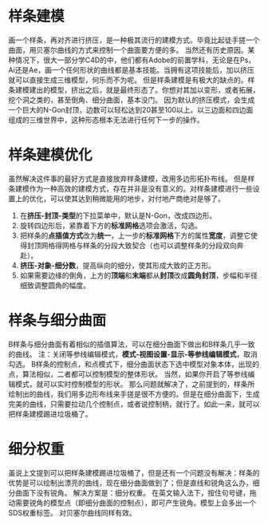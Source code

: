 # 样条建模
画一个样条，再对齐进行挤压，是一种极其流行的建模方式。毕竟比起徒手搓一个曲面，用贝塞尔曲线的方式来控制一个曲面要方便的多。
当然还有历史原因。某种情况下，很大一部分学C4D的中，他们都有Adobe的前置学科，无论是在Ps，Ai还是Ae，画一个任何形状的曲线都是基本技能。当拥有这项技能后，加以挤压就可以直接生成三维模型，何乐而不为呢。
但是样条建模是有极大的缺点的。样条建模建出的模型，挤出之后，就是最终形态了。你想对其加以变形，或者拓展，挖个洞之类的，甚至倒角、细分曲面，基本没门。
因为默认的挤压模式，会生成一个巨大的N-Gon封顶，边数可以轻松达到20甚至100以上。以三边面和四边面组成的三维世界中，这种形态根本无法进行任何下一步的操作。

# 样条建模优化
虽然解决这件事的最好方式是直接放弃样条建模，改用多边形拓扑布线。
但是样条建模作为一种高效的建模方式，存在并非是没有意义的。对样条建模进行一些设置上的优化，可以使其达到稍微能用的地步，对付地产商绝对是够了。
1. 在**挤压-封顶-类型**的下拉菜单中，默认是N-Gon，改成四边形。
2. 旋转四边形后，紧靠着下方的**标准网格**选项会激活，勾选。
3. 把样条的**点插值方式**改为**统一**，上一步的**标准网格**下方的属性**宽度**，调整它使得封顶网格得网格与样条的分段大致契合（也可以调整样条的分段双向奔赴）。
4. **挤压-对象-细分数**，提高纵向的细分，使其形成大致的正方形。
5. 如果需要边缘的倒角，上方的**顶端**和**末端**都从**封顶**改成**圆角封顶**，步幅和半径细致调整圆角的幅度。

# 样条与细分曲面
B样条与细分曲面有着相似的插值算法，可以在细分曲面下做出和B样条几乎一致的曲线。
注：关闭等参线编辑模式，**模式-视图设置-显示-等参线编辑模式**，取消勾选。
B样条的控制点，和点模式下，细分曲面状态下选中模型对象本体，出现的点，算法相似，二者都可以控制模型的整体形状。
当然，如果你开启了等参线编辑模式，就可以实时控制模型的形状。
那么问题就解决了，之前提到的，样条所绘制出的曲线，我们用多边形布线来手搓是很不方便的。但是在细分曲面下，生成完美的曲线，只需要拉动几个控制点，或者说控制柄，就行了。如此一来，就可以把样条建模踢进垃圾桶了。

# 细分权重
虽说上文提到可以把样条建模踢进垃圾桶了，但是还有一个问题没有解决：样条的优势是可以绘制出漂亮的曲线，现在细分曲面做到了；但是直线和锐角这么办，细分曲面下没有锐角。
解决方案是：细分权重。
在英文输入法下，按住句号键，拖动需要锐角的模型点（即细分曲面的控制点），即可产生锐角。模型上会多出一个SDS权重标签。
对贝塞尔曲线同样有效。